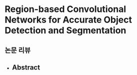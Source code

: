 # Region-based Convolutional Networks for Accurate Object Detection and Segmentation
## 논문 리뷰
- Abstract
    -  